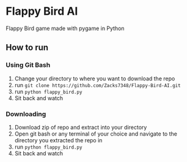 # Flappy Bird AI
Flappy Bird game made with pygame in Python

## How to run
### Using Git Bash
1. Change your directory to where you want to download the repo
2. run ```git clone https://github.com/Zacks7348/Flappy-Bird-AI.git```
3. run ```python flappy_bird.py```
4. Sit back and watch

### Downloading
1. Download zip of repo and extract into your directory
2. Open git bash or any terminal of your choice and navigate to the directory you extracted the repo in
3. run ```python flappy_bird.py```
4. Sit back and watch
